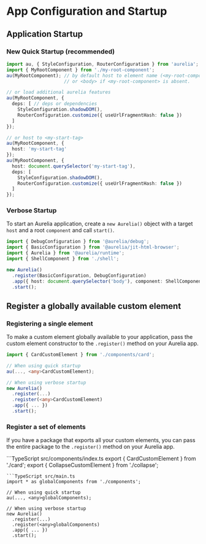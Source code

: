 # App Configuration and Startup

## Application Startup

### New Quick Startup (recommended)

```ts
import au, { StyleConfiguration, RouterConfiguration } from 'aurelia';
import { MyRootComponent } from './my-root-component';
au(MyRootComponent); // by default host to element name (<my-root-component> for MyRootComponent),
                     // or <body> if <my-root-component> is absent.

// or load additional aurelia features
au(MyRootComponent, {
  deps: [ // deps or dependencies
    StyleConfiguration.shadowDOM(),
    RouterConfiguration.customize({ useUrlFragmentHash: false })
  ]
});

// or host to <my-start-tag>
au(MyRootComponent, {
  host: 'my-start-tag'
});
au(MyRootComponent, {
  host: document.querySelector('my-start-tag'),
  deps: [
    StyleConfiguration.shadowDOM(),
    RouterConfiguration.customize({ useUrlFragmentHash: false })
  ]
});
```

### Verbose Startup

To start an Aurelia application, create a `new Aurelia()` object with a target `host` and a root `component` and call `start()`.

```typescript
import { DebugConfiguration } from '@aurelia/debug';
import { BasicConfiguration } from '@aurelia/jit-html-browser';
import { Aurelia } from '@aurelia/runtime';
import { ShellComponent } from './shell';

new Aurelia()
  .register(BasicConfiguration, DebugConfiguration)
  .app({ host: document.querySelector('body'), component: ShellComponent })
  .start();
```

## Register a globally available custom element

### Registering a single element

To make a custom element globally available to your application, pass the custom element constructor to the `.register()` method on your Aurelia app.

```typescript
import { CardCustomElement } from './components/card';

// When using quick startup
au(..., <any>CardCustomElement);

// When using verbose startup
new Aurelia()
  .register(...)
  .register(<any>CardCustomElement)
  .app({ ... })
  .start();
```

### Register a set of elements

If you have a package that exports all your custom elements, you can pass the entire package to the `.register()` method on your Aurelia app.

\`\`\`TypeScript src/components/index.ts export { CardCustomElement } from './card'; export { CollapseCustomElement } from './collapse';

```text
```TypeScript src/main.ts
import * as globalComponents from './components';

// When using quick startup
au(..., <any>globalComponents);

// When using verbose startup
new Aurelia()
  .register(...)
  .register(<any>globalComponents)
  .app({ ... })
  .start();
```

